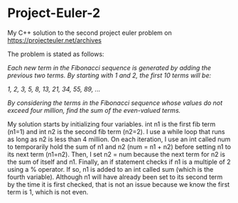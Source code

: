 # Project-Euler-2
My C++ solution to the second project euler problem on https://projecteuler.net/archives

The problem is stated as follows:

*Each new term in the Fibonacci sequence is generated
by adding the previous two terms. By starting
with 1 and 2, the first 10 terms will be:*

*1, 2, 3, 5, 8, 13, 21, 34, 55, 89, ...*

*By considering the terms in the Fibonacci sequence 
whose values do not exceed four million, find the sum of the even-valued terms.*

My solution starts by initializing four variables. int n1 is the first fib term (n1=1)
and int n2 is the second fib term (n2=2). I use a while loop that runs as long as n2
is less than 4 million. On each iteration, I use an int called num to temporarily
hold the sum of n1 and n2 (num = n1 + n2) before setting n1 to its next term (n1=n2). Then, I set
n2 = num because the next term for n2 is the sum of itself and n1. 
Finally, an if statement checks if n1 is a multiple of 2 using a % operator. 
If so, n1 is added to an int called sum (which is the fourth variable). 
Although n1 will have already been set to its second term by the
time it is first checked, that is not an issue because we know the first term is 1, 
which is not even.


